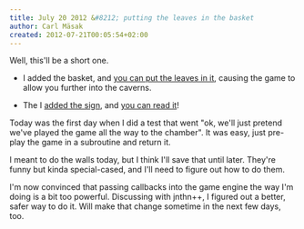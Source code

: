```yaml
---
title: July 20 2012 &#8212; putting the leaves in the basket
author: Carl Mäsak
created: 2012-07-21T00:05:54+02:00
---
```

Well, this'll be a short one.

* I added the basket, and [you can put the leaves in
  it](https://github.com/masak/crypt/commit/5fcb6488f78e72309f99bc972cd00886533471b1),
  causing the game to allow you further into the caverns.

* The I [added the
  sign](https://github.com/masak/crypt/commit/5d29eb516ff2ef27688be960ffe68ad942eba654),
  and [you can read
  it](https://github.com/masak/crypt/commit/116c42168608affbafbad7eb327ac5f4ced8e635)!

Today was the first day when I did a test that went "ok, we'll just pretend
we've played the game all the way to the chamber". It was easy, just pre-play
the game in a subroutine and return it.

I meant to do the walls today, but I think I'll save that until later. They're
funny but kinda special-cased, and I'll need to figure out how to do them.

I'm now convinced that passing callbacks into the game engine the way I'm doing
is a bit too powerful. Discussing with jnthn++, I figured out a better, safer
way to do it. Will make that change sometime in the next few days, too.
